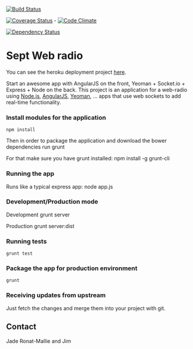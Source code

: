 [![Build Status](https://travis-ci.org/alfirin/sept-web-radio.png)](https://travis-ci.org/alfirin/sept-web-radio)

[![Coverage Status](https://coveralls.io/repos/alfirin/sept-web-radio/badge.png)](https://coveralls.io/r/alfirin/sept-web-radio) - [![Code Climate](https://codeclimate.com/github/alfirin/sept-web-radio.png)](https://codeclimate.com/github/alfirin/sept-web-radio)

[![Dependency Status](https://gemnasium.com/alfirin/sept-web-radio.png)](https://gemnasium.com/alfirin/sept-web-radio)

# Sept Web radio

You can see the heroku deployment project [here](http://sept-web-radio.herokuapp.com/).

Start an awesome app with AngularJS on the front, Yeoman + Socket.io + Express + Node on the back. This
project is an application for a web-radio using [Node.js](http://nodejs.org/‎),
[AngularJS](http://angularjs.org/), [Yeoman](http://yeoman.io/), ... apps that use
web sockets to add real-time functionality.

### Install modules for the application
    npm install

Then in order to package the application and download the bower dependencies run
    grunt

For that make sure you have grunt installed:
    npm install -g grunt-cli

### Running the app

Runs like a typical express app:
    node app.js

### Development/Production mode

Development
    grunt server

Production
    grunt server:dist

### Running tests
    grunt test

### Package the app for production environment
    grunt

### Receiving updates from upstream

Just fetch the changes and merge them into your project with git.

## Contact

Jade Ronat-Mallie and Jim
